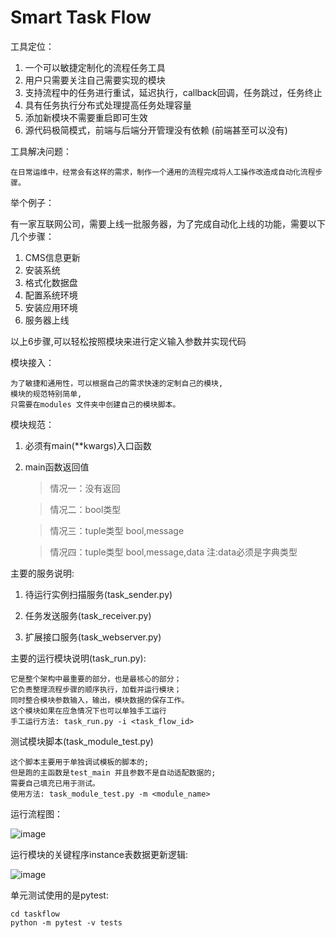 # Smart Task Flow

工具定位：

1. 一个可以敏捷定制化的流程任务工具
2. 用户只需要关注自己需要实现的模块
3. 支持流程中的任务进行重试，延迟执行，callback回调，任务跳过，任务终止
4. 具有任务执行分布式处理提高任务处理容量
5. 添加新模块不需要重启即可生效
6. 源代码极简模式，前端与后端分开管理没有依赖 (前端甚至可以没有)

工具解决问题：

	在日常运维中，经常会有这样的需求，制作一个通用的流程完成将人工操作改造成自动化流程步骤。

举个例子：

有一家互联网公司，需要上线一批服务器，为了完成自动化上线的功能，需要以下几个步骤：
1. CMS信息更新
2. 安装系统
3. 格式化数据盘
4. 配置系统环境
5. 安装应用环境
6. 服务器上线

以上6步骤,可以轻松按照模块来进行定义输入参数并实现代码

模块接入：

	为了敏捷和通用性，可以根据自己的需求快速的定制自己的模块,
	模块的规范特别简单,
	只需要在modules 文件夹中创建自己的模块脚本。

模块规范：

1. 必须有main(**kwargs)入口函数
2. main函数返回值

	> 情况一：没有返回

	> 情况二：bool类型

	> 情况三：tuple类型 bool,message 

	> 情况四：tuple类型 bool,message,data 注:data必须是字典类型

主要的服务说明:

1. 待运行实例扫描服务(task_sender.py)   

2. 任务发送服务(task_receiver.py)   

3. 扩展接口服务(task_webserver.py)

主要的运行模块说明(task_run.py):

	它是整个架构中最重要的部分，也是最核心的部分；
	它负责整理流程步骤的顺序执行，加载并运行模块；
	同时整合模块参数输入，输出，模块数据的保存工作。
	这个模块如果在应急情况下也可以单独手工运行
	手工运行方法: task_run.py -i <task_flow_id>

测试模块脚本(task_module_test.py)

	这个脚本主要用于单独调试模板的脚本的;
	但是跑的主函数是test_main 并且参数不是自动适配数据的;
	需要自己填充已用于测试。
	使用方法: task_module_test.py -m <module_name>

运行流程图：

![image](https://github.com/jiangxianfu/smarttaskflow/blob/master/schema.png)


运行模块的关键程序instance表数据更新逻辑:

![image](https://github.com/jiangxianfu/smarttaskflow/blob/master/task_run_flow.png)


单元测试使用的是pytest:

```
cd taskflow
python -m pytest -v tests
```